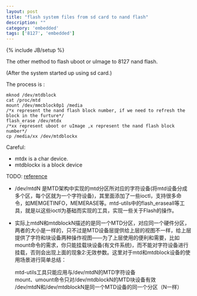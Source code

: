 ```yaml
---
layout: post
title: "flash system files from sd card to nand flash"
description: ""
category: 'embedded'
tags: ['8127', 'embedded']
---
```

{% include JB/setup %}

The other method to flash uboot or uImage to 8127 nand flash.

(After the system started up using sd card.)


The process is :

    mknod /dev/mtdblock
    cat /proc/mtd
    mount /dev/mmcblock0p1 /media
    /*x represent the nand flash block number, if we need to refresh the block in the furture*/
    flash_erase /dev/mtdx
    /*xx represent uboot or uImage ,x represent the nand flash block number*/
    cp /media/xx /dev/mtdblockx
    
Careful:

- mtdx is a  char device.
- mtdblockx is a block device

TODO: [reference](http://my.oschina.net/shelllife/blog/123482)  
- /dev/mtdN 是MTD架构中实现的mtd分区所对应的字符设备(将mtd设备分成多个区，每个区就为一个字符设备)，其里面添加了一些ioctl，支持很多命令，如MEMGETINFO，MEMERASE等。mtd-utils中的flash_eraseall等工具，就是以这些ioctl为基础而实现的工具，实现一些关于Flash的操作。  
- 实际上mtdN和mtdblockN描述的是同一个MTD分区，对应同一个硬件分区，两者的大小是一样的，只不过是MTD设备层提供给上层的视图不一样，给上层提供了字符和块设备两种操作视图——为了上层使用的便利和需要，比如mount命令的需求，你只能挂载块设备(有文件系统)，而不能对字符设备进行挂载，否则会出现上面的现象2:无效参数。这里对于mtd和mtdblock设备的使用场景进行简单总结：

    mtd-utils工具只能应用与/dev/mtdN的MTD字符设备  
    mount、umount命令只对/dev/mtdblockN的MTD块设备有效  
    /dev/mtdN和/dev/mtdblockN是同一个MTD设备的同一个分区（N一样）  
